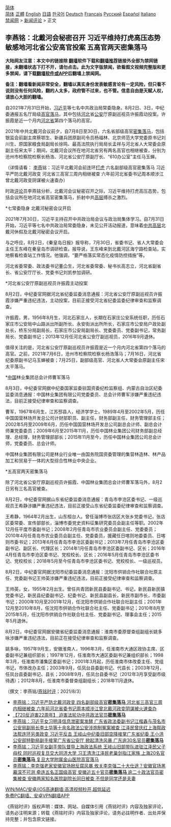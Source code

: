  <!-- 面包屑导航 --> <div class="breadcrumb"><!-- GTranslate: https://gtranslate.io/ -->  <div class="switcher notranslate">  <div class="selected">  <a href="#" onclick="return false;"> 简体</a>  </div>  <div class="option">  <a href="https://www.bannedbook.org" onclick="doGTranslate('zh-CN|zh-CN');jQuery('div.switcher div.selected a').html(jQuery(this).html());return false;" title="简体中文" class="nturl selected"> 简体</a>  <a href="https://www.bannedbook.org/zh-tw/" onclick="doGTranslate('zh-CN|zh-TW');jQuery('div.switcher div.selected a').html(jQuery(this).html());return false;" title="繁體中文" class="nturl"> 正體</a>  <a href="https://www.bannedbook.org/en/" onclick="doGTranslate('zh-CN|en');jQuery('div.switcher div.selected a').html(jQuery(this).html());return false;" title="English" class="nturl"> English</a>  <a href="https://www.bannedbook.org/ja/" onclick="doGTranslate('zh-CN|ja');jQuery('div.switcher div.selected a').html(jQuery(this).html());return false;" title="日本語" class="nturl"> 日語</a>  <a href="https://www.bannedbook.org/ko/" onclick="doGTranslate('zh-CN|ko');jQuery('div.switcher div.selected a').html(jQuery(this).html());return false;" title="한국어" class="nturl"> 한국어</a>  <a href="https://www.bannedbook.org/de/" onclick="doGTranslate('zh-CN|de');jQuery('div.switcher div.selected a').html(jQuery(this).html());return false;" title="Deutsch" class="nturl"> Deutsch</a>  <a href="https://www.bannedbook.org/fr/" onclick="doGTranslate('zh-CN|fr');jQuery('div.switcher div.selected a').html(jQuery(this).html());return false;" title="Français" class="nturl"> Français</a>  <a href="https://www.bannedbook.org/ru/" onclick="doGTranslate('zh-CN|ru');jQuery('div.switcher div.selected a').html(jQuery(this).html());return false;" title="Русский" class="nturl"> Русский</a>  <a href="https://www.bannedbook.org/es/" onclick="doGTranslate('zh-CN|es');jQuery('div.switcher div.selected a').html(jQuery(this).html());return false;" title="Español" class="nturl"> Español</a>  <a href="https://www.bannedbook.org/it/" onclick="doGTranslate('zh-CN|it');jQuery('div.switcher div.selected a').html(jQuery(this).html());return false;" title="Italiano" class="nturl"> Italiano</a>  </div>  </div>      <div class='breadcrumb-sub'><!-- Breadcrumb NavXT 6.3.0 --> <a href="https://www.bannedbook.org/" class="home">禁闻网</a> &gt; <a href="https://www.bannedbook.org/bnews/comments/" class="category">新闻评论</a> &gt; 正文</div></div><h2>李燕铭：北戴河会秘密召开 习近平维持打虎高压态势 敏感地河北省公安高官投案 五高官两天密集落马</h2> <p class="notice"><b>大陆网友注意：本文中的链接除 <a href="https://github.com/bannedbook/fanqiang" >翻墙</a>软件下载和<a href="https://github.com/killgcd/justmysocks/blob/master/README.md">翻墙推荐</a>链接外全部为禁网链接，未翻墙状态下打不开，请勿点击。此为文字版禁闻，欲看图文视频完整版和更多禁闻，请下载<a href="https://github.com/bannedbook/fanqiang">翻墙软件或APP</a>后翻墙上禁闻网。</p><p>备注：翻墙看新闻非常安全，翻墙以真实身份发表敏感言论有一定风险，但只看不说则没有任何风险，翻的人太多，政府管不过来，也不管。信息自由是天赋人权，请放心大胆的翻墙。</b></p>  <div class="entry"> <p></p> <p>自2021年7月31日开始&#65292;<a href="https://www.bannedbook.org/bnews/tag/%e4%b9%a0%e8%bf%91%e5%b9%b3/" class="st_tag internal_tag" rel="tag" title="标签 习近平 下的日志">习近平</a>等七名中共政治局常委隐身&#12290;8月2日&#12289;3日&#65292;中纪委通报五名厅局级<a href="https://www.bannedbook.org/bnews/tag/%E9%AB%98%E5%AE%98/" class="st_tag internal_tag" rel="tag" title="标签 高官 下的日志">高官</a><a href="https://www.bannedbook.org/bnews/tag/%E8%90%BD%E9%A9%AC/" class="st_tag internal_tag" rel="tag" title="标签 落马 下的日志">落马</a>&#65292;其中包括<a href="https://www.bannedbook.org/bnews/tag/%e6%b2%b3%e5%8c%97/" class="st_tag internal_tag" rel="tag" title="标签 河北 下的日志">河北</a>省<a href="https://www.bannedbook.org/bnews/tag/%e5%85%ac%e5%ae%89/" class="st_tag internal_tag" rel="tag" title="标签 公安 下的日志">公安</a>厅原副巡视员许振霞动投案&#12290;许振霞是近一个月内<a href="https://www.bannedbook.org/bnews/tag/%E6%B2%B3%E5%8C%97%E7%9C%81/" class="st_tag internal_tag" rel="tag" title="标签 河北省 下的日志">河北省</a>第四个落马的高官&#12290; </p> <p>   2021年中共北戴河会议前夕&#65292;自7月8日至30日&#65292;六名省部级高官<a href="https://www.bannedbook.org/bnews/tag/%E5%AF%86%E9%9B%86%E8%90%BD%E9%A9%AC/" class="st_tag internal_tag" rel="tag" title="标签 密集落马 下的日志">密集落马</a>&#65292;包括银监会前副主席蔡鄂生&#12289;新疆兵团原副司令员杨福林&#12289;北京师范大学党委原书记刘川生&#12289;原国家粮食局副局长徐鸣&#12289;最高法院执行局局长孟祥与河北省人大常委会原副主任宋太平&#65307;期间&#65292;北戴河会议所在地河北省另有两名高官也相继被查&#65292;分别为沧州市检察院检察长杨浩&#12289;河北省公安厅原副厅长&#12289;&#8220;610办公室&#8221;主任马玉蝉&#12290;</p> <p>&#65288;详情请看&#65306; <a href="https://www.bannedbook.org/bnews/tag/%e6%9d%8e%e7%87%95/" class="st_tag internal_tag" rel="tag" title="标签 李燕 下的日志">李燕</a>铭&#65306;习近平北戴河会前连环<a href="https://www.bannedbook.org/bnews/tag/%E6%89%93%E8%99%8E/" class="st_tag internal_tag" rel="tag" title="标签 打虎 下的日志">打虎</a> 六名副部级高官密集落马 习近平严防北戴河政变 河北省三高官三周内相继被查 六年前河北省委书记周本顺涉江曾北戴河政变阴谋被火速查办&#65289;</p> <p>时政<span class='wp_keywordlink_affiliate'><a href="https://www.bannedbook.org/bnews/comments/" title="新闻评论" target="_blank">评论</a></span>员李燕铭分析&#65292;北戴河会议秘密召开之际&#65292;习近平维持打虎高压态势&#65292;包括会议所在地河北省高官密集落马&#65292;折射中共<span class='wp_keywordlink_affiliate'><a href="https://www.bannedbook.org/bnews/ccpdope/" title="中共高层内幕" target="_blank">高层</a></span>搏杀之激烈&#12290;</p> <p>   *七常委隐身 北戴河秘密会议开启</p> <p>2021年7月30日&#65292;习近平主持召开中共政治局会议与政治局集体学习&#12290;自7月31日开始&#65292;习近平等七名中共政治局常委隐身&#65292;未见公开活动报道&#65292;意味着<span class='wp_keywordlink_affiliate'><a href="https://www.bannedbook.org/bnews/ccpdope/" title="中共高层" target="_blank">中共高层</a></span>北戴河休假及北戴河秘密会议开启&#12290;</p>  <p>与之呼应&#65292;8月2日&#65292;&#12298;秦皇岛日报&#12299;报导称&#65292;7月30日&#65292;省委书记&#12289;省人大常委会主任王东峰在秦皇岛市调研检查&#12290;报导说&#65292;王东峰来到北戴河区海宁路检查站&#65292;实地察看检查站工作情况&#12290;他强调&#65292;&#8220;要严格落实常态化疫情防控措施&#8221;等&#12290;</p> <p>河北省委常委&#12289;政法委书记董仚生&#65292;河北省委常委&#12289;秘书长高志立&#65292;河北省副省长&#12289;省公安厅厅长&#12289;党委书记刘凯参加调研&#12290;</p> <p>   *河北省公安厅原副巡视员许振霞主动投案</p> <p>8月2日&#65292;中纪委官网据河北省纪委监委消息通报&#65306;河北省公安厅原副巡视员许振霞涉嫌严重违纪违法&#65292;主动投案&#65292;目前正接受河北省纪委监委纪律审查和监察调查&#12290;</p> <p>许振霞&#65292;男&#65292;1956年8月生&#65292;河北石家庄人&#65292;长期在石家庄公安系统任职&#65292;历任石家庄市公安局中山路派出所副所长&#12289;永安街派出所所长&#65292;石家庄市公安局户政处副处长&#65292;桥东分局副局长&#65292;石家庄市公安局副局长&#12289;党委委员&#12289;党委副书记&#65292;常务副局长&#12289;党委副书记&#65307;2013年12月任河北省公安厅副巡视员&#65292;2016年9月退休&#12290; </p> <p>值得关注的是&#65292;河北省公安厅原副巡视员许振霞是近一个月内河北省第四个落马的高官&#12290;之前&#65292;2021年7月6日&#65292;沧州市检察院检察长杨浩落马&#65307;7月16日&#65292;河北省纪委原副书记马玉蝉被查&#65307;7月25日&#65292;副部级高官&#12289;河北省人大常委会原副主任宋太平落马&#12290;</p> <p>   *<span class='wp_keywordlink_affiliate'><a href="https://www.bannedbook.org/" title="中国" target="_blank">中国</a></span>林业集团总会计师曹军落马</p>  <p>8月3日&#65292;中纪委官网据中纪委国家监委驻国资委纪检监察组&#12289;内蒙古自治区纪委监委消息通报&#65306;中国林业集团有限公司党委委员&#12289;总会计师曹军涉嫌严重违纪违法&#65292;目前正接受纪律审查和监察调查&#12290;</p> <p>曹军&#65292;1967年6月生&#65292;江苏邳县人&#65292;经济学学士&#12290;1989年4月至2002年5月&#65292;历任中国国营林场开发总公司计财部职员&#12289;副主任&#65292;财务部副主任&#65292;财务管理部主任&#65307;2002年5月至2009年6月&#65292;历任中国国营林场开发总公司副总会计师&#12289;副总会计师兼党委委员&#65307;2009年6月至2015年11月&#65292;历任中国林业集团公司财务部副总经理&#12289;总经理&#65292;财务管理部部长&#65307;2015年11月至今&#65292;历任中国林业集团公司总会计师&#65292;党委委员&#12289;总会计师&#12290;</p> <p>中国林业集团有限公司是林业行业唯一由国务院国资委管理的集营林造林&#12289;林产品加工和贸易于一体的大型综合性林业中央企业&#12290;</p> <p>   *五高官两天密集落马 </p> <p>除了河北省公安厅原副巡视员许振霞&#12289;中国林业集团总会计师曹军落马外&#65292;8月2日另有三名高官被查&#12290;</p> <p>8月2日&#65292;中纪委官网据山东省纪委监委消息通报&#65306;青岛市李沧区委书记&#12289;一级巡视员王希静涉嫌严重违纪违法&#65292;目前正接受山东省纪委监委纪律审查和监察调查&#12290;</p> <p>王希静&#65292;1964年2月出生&#65292;山东桓台人&#12290;曾任淄博市张店区大张乡党委书记&#65292;张店区委常委&#12289;宣传部部长&#65292;淄博市委党史资料征集研究委员会副主任等职&#12290;2002年12月任平度市委副书记&#65307;2008年2月任青岛市农业委员会副主任&#12289;党委委员&#65307;2010年4月任青岛市农业委员会副主任&#12289;党委委员&#65292;援藏任日喀则地委委员&#12289;日喀则市委书记&#65307;2013年6月任青岛市李沧区委副书记&#65307;2013年7月任青岛市李沧区委副书记&#12289;副区长&#12289;代理区长&#65307;2014年1月任青岛市李沧区委副书记&#12289;区长&#65307;2016年4月任青岛市李沧区委书记&#12289;党校校长&#12289;区长&#65307;2016年5月任青岛市李沧区委书记&#12289;党校校长&#65307;2018年5月至今任青岛市李沧区委书记&#12289;党校校长&#12289;一级巡视员&#12290;</p>  <p>   8月2日&#65292;中纪委官网据沈阳市纪委监委消息通报&#65306;沈阳市供销合作社联合社原主任&#12289;党委副书记王帅英涉嫌严重违纪违法&#65292;目前正接受纪律审查和监察调查&#12290;</p> <p>王帅英&#65292;女&#65292;1955年2月出生&#12290;曾任共青团新民县委副书记&#12289;书记&#65292;新民县新民镇党委书记&#65292;新民县纪委副书记&#12289;纪委书记&#12289;新民县副县长&#65292;新民市副市长&#65292;市委副书记&#65307;2000年10月至2001年12月&#65292;任沈阳市供销合作社联合社副主任&#65307;2001年12月至2010年8月&#65292;任沈阳市供销合作社联合社主任&#12289;党委副书记&#65307;2010年8月至2015年5月&#65292;任沈阳市供销合作社联合社主任&#12289;党委副书记&#12289;理事会主任&#65307;2015年5月退休&#12290;</p> <p>8月2日&#65292;中纪委官网据安徽省纪委监委消息通报&#65306;淮南市委原督查组副组长姚多咏涉嫌严重违纪违法&#65292;目前正在接受纪律审查和监察调查&#12290;</p> <p>姚多咏&#65292;1957年9月生&#65292;安徽淮南人&#65292;1996年3月&#65292;任淮南市大通区政协主席&#12289;区委副书记兼组织部长&#65307;1997年12月&#65292;任淮南市大通区委副书记兼组织部长&#65307;1998年3月&#65292;任淮南市潘集区委副书记&#65307;2001年3月起&#65292;历任淮南市体改委主任&#12289;党组书记&#65292;市体改办主任&#65307;2003年9月&#65292;任凤台县委副书记&#12289;代县长&#65307;2003年12月&#65292;任凤台县委副书记&#12289;县长&#65307;2008年9月&#65292;任凤台县委书记&#65288;2012年3月享受副市级待遇&#65289;&#65307;2012年8月&#65292;任淮南市委督查组副组长&#65307;2018年11月退休&#12290;</p> <p>&#65288;撰文&#65306;李燕铭/<a href="https://www.bannedbook.org/bnews/tag/%e7%87%95%e9%93%ad%e6%97%b6%e8%af%84/" class="st_tag internal_tag" rel="tag" title="标签 燕铭时评 下的日志">燕铭时评</a>&#65307;2021/8/3&#65289;</p> <ul class='op-related-articles' title='相关阅读'> <li><a href='https://www.bannedbook.org/bnews/comments/20210725/1593874.html' target='_blank'>李燕铭：习近平严防北戴河政变 四名副部级高官<b>密集落马</b> 河北省三高官三周内相继被查 六年前河北省委书记周本顺涉江曾北戴河政变阴谋被火速查办</a></li> <li><a href='https://www.bannedbook.org/bnews/comments/20210721/1591052.html' target='_blank'>【720反迫害22周年】 迫害法轮功中共政法官员<b>密集落马</b></a></li> <li><a href='https://www.bannedbook.org/bnews/comments/20210720/1590608.html' target='_blank'>李燕铭：习近平女习明泽信息泄密案发酵 广东省政法委副书记江楷鑫与茂名市公安局副局长李土华等十余名政法公安涉炮制冤案被查 江泽民曾庆红上海帮政法帮连环另类政变 习近平反击 王岐山中纪委旧部空降接掌广东省纪委 王小洪公安部特勤局副手接掌广东省公安厅 掀起清洗风暴 广东逾30名官员<b>密集落马</b></a></li> <li><a href='https://www.bannedbook.org/bnews/comments/20210620/1570548.html' target='_blank'>李燕铭：习近平女副手带队督导上海政法系统 王岐山旧部带队进驻江泽民父子母校 同时巡视复旦交大同济大学 习王清洗江泽民老巢剑指江家族 上海20名官员<b>密集落马</b> 复旦大学附属金山医院高官落马</a></li> <li><a href='https://www.bannedbook.org/bnews/comments/20210525/1553399.html' target='_blank'>李燕铭：李克强老家安徽官场掀反腐风暴 攸关李克强二十大仕途？安徽官场黑幕深不可测 牵连五名正国级高官 安徽近五十官员<b>密集落马</b> 逾二十政法官员密集被查 安徽两家知名医院副院长同日被查 不但是同学还是夫妻</a></li> </ul> <p class="texttj"> <a href="https://github.com/bannedbook/fanqiang/wiki/V2ray%E6%9C%BA%E5%9C%BA" target="_blank">WIN/MAC/安卓/iOS高速翻墙:高清视频秒开,超低延迟</a><br/> <a href="https://github.com/bannedbook/fanqiang/wiki/%E7%A6%81%E9%97%BB%E7%BD%91%E5%AE%89%E5%8D%93%E7%BF%BB%E5%A2%99%E6%96%B0%E9%97%BBAPP" target="_blank">免费PC翻墙、安卓VPN翻墙APP</a></p><p>&#12298;燕铭时评&#12299;版权声明&#65306;媒体&#12289;网站&#12289;自媒体引用&#12298;燕铭时评&#12299;内容及独家评论&#65292;请务必注明来源&#65307;转载&#12298;燕铭时评&#12299;内容及独家评论&#65292;请务必註明作者&#12289;出处并保持完整&#65307;并包含原文链接&#12290;  </p> <a name='sharetosocial'></a>  <div style="margin-bottom:5px;padding-bottom:5px;clear:both"> <div id="archive-pix-1" class="banner-ads"> <!-- AuctionX Display platform tag START --> <div id="26318x728x90x621x_ADSLOT2" clicktrack="%%CLICK_URL_ESC%%"></div> <!-- AuctionX Display platform tag END --> </div> <div id="archive-pix-2" class="banner-ads"> <!-- AuctionX Display platform tag START --> <div id="26315x300x250x621x_ADSLOT2" clicktrack="%%CLICK_URL_ESC%%"></div> <!-- AuctionX Display platform tag END --> </div> </div>  <div id="archive-pix-1" class="banner-ads"> <!-- AuctionX Display platform tag START --> <div id="26318x728x90x621x_ADSLOT3" clicktrack="%%CLICK_URL_ESC%%"></div> <!-- AuctionX Display platform tag END --> </div> </div><!--END ENTRY--> 